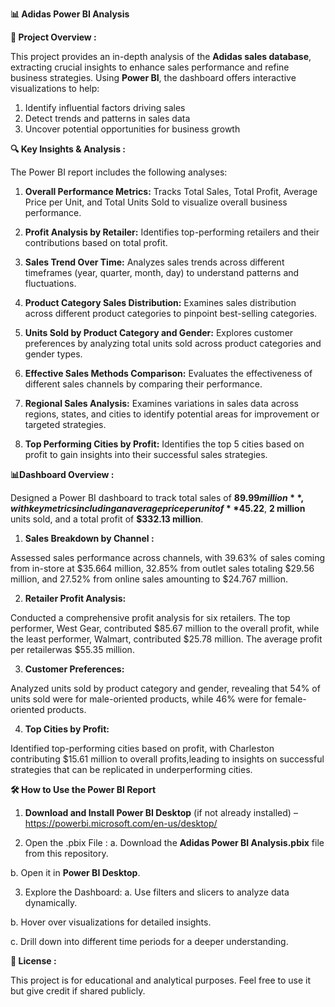**📊 Adidas Power BI Analysis**

**📌 Project Overview :**

This project provides an in-depth analysis of the **Adidas sales database**, extracting crucial insights to enhance sales performance and refine business strategies. Using **Power BI**, the dashboard offers interactive visualizations to help:

1. Identify influential factors driving sales
2. Detect trends and patterns in sales data
3. Uncover potential opportunities for business growth

**🔍 Key Insights & Analysis :**

The Power BI report includes the following analyses:

1. **Overall Performance Metrics:** Tracks Total Sales, Total Profit, Average Price per Unit, and Total Units Sold to visualize overall business performance.

2. **Profit Analysis by Retailer:** Identifies top-performing retailers and their contributions based on total profit.

3. **Sales Trend Over Time:** Analyzes sales trends across different timeframes (year, quarter, month, day) to understand patterns and fluctuations.

4. **Product Category Sales Distribution:** Examines sales distribution across different product categories to pinpoint best-selling categories.

5. **Units Sold by Product Category and Gender:** Explores customer preferences by analyzing total units sold across product categories and gender types.

6. **Effective Sales Methods Comparison:** Evaluates the effectiveness of different sales channels by comparing their performance.

7. **Regional Sales Analysis:** Examines variations in sales data across regions, states, and cities to identify potential areas for improvement or targeted strategies.

8. **Top Performing Cities by Profit:** Identifies the top 5 cities based on profit to gain insights into their successful sales strategies.

**📊Dashboard Overview :**

Designed a Power BI dashboard to track total sales of **$89.99 million**, with key metrics including an average price per unit of **$45.22**, **2 million** units sold, and a total profit of **$332.13 million**.

1. **Sales Breakdown by Channel :**

Assessed sales performance across channels, with 39.63% of sales coming from in-store at $35.664 million, 32.85% from outlet sales totaling $29.56 million, and 27.52% from online sales amounting to $24.767 million.

2. **Retailer Profit Analysis:**

Conducted a comprehensive profit analysis for six retailers. The top performer, West Gear, contributed $85.67 million to the overall profit, while the least performer, Walmart, contributed $25.78 million. The average profit per retailerwas $55.35 million.

3. **Customer Preferences:**

Analyzed units sold by product category and gender, revealing that 54% of units sold were for male-oriented products, while 46% were for female-oriented products.

4. **Top Cities by Profit:**

Identified top-performing cities based on profit, with Charleston contributing $15.61 million to overall profits,leading to insights on successful strategies that can be replicated in underperforming cities.

**🛠️ How to Use the Power BI Report**

1. **Download and Install Power BI Desktop** (if not already installed) – https://powerbi.microsoft.com/en-us/desktop/

2. Open the .pbix File :
a. Download the **Adidas Power BI Analysis.pbix** file from this repository.

b. Open it in **Power BI Desktop**.

3. Explore the Dashboard:
a. Use filters and slicers to analyze data dynamically.

b. Hover over visualizations for detailed insights.

c. Drill down into different time periods for a deeper understanding.

**📜 License :**

This project is for educational and analytical purposes. Feel free to use it but give credit if shared publicly.
